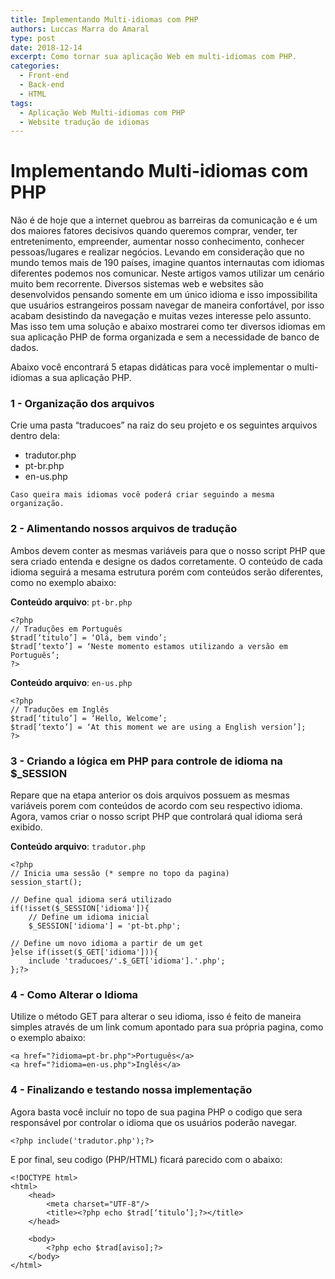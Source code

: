 ```yaml
---
title: Implementando Multi-idiomas com PHP
authors: Luccas Marra do Amaral
type: post
date: 2018-12-14
excerpt: Como tornar sua aplicação Web em multi-idiomas com PHP.
categories:
  - Front-end
  - Back-end
  - HTML
tags:
  - Aplicação Web Multi-idiomas com PHP
  - Website tradução de idiomas
---
```



# Implementando Multi-idiomas com PHP 


Não é de hoje que a internet quebrou as barreiras da comunicação e é um dos maiores fatores decisivos quando queremos comprar, vender, ter entretenimento, empreender, aumentar nosso conhecimento, conhecer pessoas/lugares e realizar negócios. Levando em consideração que no mundo temos mais de 190 países, imagine quantos internautas com idiomas diferentes podemos nos comunicar.
Neste artigos vamos utilizar um cenário muito bem recorrente. Diversos sistemas web e websites são desenvolvidos pensando somente em um único idioma e isso impossibilita que usuários estrangeiros possam navegar de maneira confortável, por isso acabam desistindo da navegação e muitas vezes interesse pelo assunto. Mas isso tem uma solução e abaixo mostrarei como ter diversos idiomas em sua aplicação PHP de forma organizada e sem a necessidade de banco de dados.


Abaixo você encontrará 5 etapas didáticas para você implementar o multi-idiomas a sua aplicação PHP.
 

### 1 - Organização dos arquivos

Crie uma pasta “traducoes” na raiz do seu projeto e os seguintes arquivos dentro dela: 

* tradutor.php
* pt-br.php
* en-us.php

```Caso queira mais idiomas você poderá criar seguindo a mesma organização.```

  

### 2 - Alimentando nossos arquivos de tradução
Ambos devem conter as mesmas variáveis para que o nosso script PHP que sera criado entenda e designe os dados corretamente. O conteúdo de cada idioma seguirá a mesama estrutura porém com conteúdos serão diferentes, como no exemplo abaixo:


**Conteúdo arquivo**: `pt-br.php` 

```
<?php 
// Traduções em Português
$trad[‘titulo’] = ‘Olá, bem vindo’;
$trad[‘texto’] = ‘Neste momento estamos utilizando a versão em Português’;
?>
```

**Conteúdo arquivo**: `en-us.php` 

```
<?php 
// Traduções em Inglês
$trad[‘titulo’] = ‘Hello, Welcome’;
$trad[‘texto’] = ‘At this moment we are using a English version’];
?>
```


### 3 - Criando a lógica em PHP para controle de idioma na $_SESSION

Repare que na etapa anterior os dois arquivos possuem as mesmas variáveis porem com conteúdos de acordo com seu respectivo idioma. Agora, vamos criar o nosso script PHP que controlará qual idioma será exibido.
 
**Conteúdo arquivo**: `tradutor.php` 

```
<?php
// Inicia uma sessão (* sempre no topo da pagina)
session_start();

// Define qual idioma será utilizado
if(!isset($_SESSION['idioma']){
    // Define um idioma inicial
    $_SESSION['idioma'] = 'pt-bt.php';
    
// Define um novo idioma a partir de um get
}else if(isset($_GET['idioma'])){
    include 'traducoes/'.$_GET['idioma'].'.php';
};?>

```


### 4 - Como Alterar o Idioma

Utilize o método GET para alterar o seu idioma, isso é feito de maneira simples através de um link comum apontado para sua própria pagina, como o exemplo abaixo:

```
<a href="?idioma=pt-br.php">Português</a>
<a href="?idioma=en-us.php">Inglês</a>
```


### 4 - Finalizando e testando nossa implementação

Agora basta você incluir no topo de sua pagina PHP o codigo que sera responsável por controlar o idioma que os usuários poderão navegar.

```
<?php include('tradutor.php');?>
```

E por final, seu codigo (PHP/HTML) ficará parecido com o abaixo:

```
<!DOCTYPE html>
<html>
	<head>
		<meta charset="UTF-8"/>
		<title><?php echo $trad[‘titulo’];?></title>
	</head>
	
	<body>
		<?php echo $trad[aviso];?>
	</body>
</html>
```

